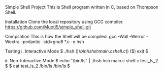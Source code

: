 Simple Shell Project
This is Shell program written in C, based on Thompson Shell.

Installation
Clone the local repository using GCC compiler.
https://github.com/Muoti5/simple_shell.git

Compilation
This is how the Shell will be compiled:
gcc -Wall -Werror -Wextra -pedantic -std=gnu8 *.c -o hsh

Testing
i. Interactive Mode
$ ./hsh
($) /bin/ls
hsh main.c shell.c
($)
($) exit
$

ii. Non-Interactive Mode
$ echo "/bin/ls" | ./hsh
hsh main.c shell.c test_ls_2
$
$ cat test_ls_2
/bin/ls
/bin/ls
$


